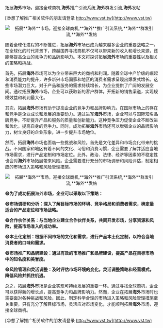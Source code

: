 拓展**海外**市场，迎接全球商机,**海外**推广引流系统,**海外**群发引流,**海外**发帖

[😍想了解推广相关软件的朋友请登录 http://www.vst.tw](http://www.vst.tw)

 <center><img src="https://vst.tw/MP4/tuiguang/png/5.png" alt="拓展**海外**市场，迎接全球商机,**海外**推广引流系统,**海外**群发引流,**海外**发帖"></center>

随着全球化进程的不断推进，拓展**海外**市场已成为越来越多企业的重要战略之一。在全球化的时代背景下，跨越国界寻找商机不仅可以带来新的收入和增长来源，还能够提高企业的竞争力和品牌影响力。本文将探讨拓展**海外**市场的重要性以及相关的策略和挑战。

首先，拓展**海外**市场可以为企业带来巨大的商机和利润。随着全球中产阶级的崛起和消费能力的提升，许多新兴市场国家和地区的消费者需求呈现出爆发式增长。这些市场潜力巨大，对于产品和服务的需求持续增长，为企业提供了广阔的发展空间。通过拓展**海外**市场，企业可以获取新的客户群体，开拓新的销售渠道，实现规模效益和利润最大化。

其次，拓展**海外**市场有助于提高企业的竞争力和品牌影响力。在国际市场上的存在和竞争是企业成长和发展的重要动力。通过进军**海外**市场，企业可以与国际知名品牌竞争，不断提升产品和服务的质量和创新能力。这种竞争压力促使企业不断改进和优化，提高自身的竞争力。同时，成功拓展**海外**市场还可以增强企业的品牌影响力，树立良好的企业形象，进一步提升市场地位。

然而，拓展**海外**市场也面临一些挑战和风险。首先是文化差异和市场变化带来的挑战。不同国家和地区有着不同的文化、习俗和消费习惯，企业需要了解并适应当地市场需求，进行产品定制和市场定位。此外，政治、法律、经济等因素的不稳定性也会对**海外**市场拓展带来风险。企业需要进行充分的市场调研和风险评估，制定相应的市场进入策略和风险管理措施。

 <center><img src="https://vst.tw/MP4/tuiguang/png/6.png" alt="拓展**海外**市场，迎接全球商机,**海外**推广引流系统,**海外**群发引流,**海外**发帖"></center>

**😄为了成功拓展**海外**市场，企业可以采取以下策略：**

**😄市场调研和分析：深入了解目标市场的环境、竞争格局和消费者需求，确定最适合的产品定位和市场战略。**

**😄合作伙伴关系：与当地企业建立合作伙伴关系，共同开发市场，分享资源和风险，提高市场准入的成功率。**

**😄本土化定制：根据不同市场的文化和需求，进行产品本土化定制，以符合当地消费者的口味和需求。**

**😄市场推广和品牌建设：通过有效的市场推广和品牌建设，提高产品在目标市场中的知名度和美誉度。**

**😄风险管理和灵活调整：及时评估市场环境的变化，灵活调整策略和经营模式，降低风险并抓住机遇。**

总之，拓展**海外**市场是企业实现可持续发展的重要一环。通过寻找全球商机，企业可以获得新的增长点，提高竞争力和品牌影响力。然而，企业在拓展**海外**市场时也需要面对各种挑战和风险，因此，制定科学合理的市场进入策略和风险管理措施至关重要。只有充分了解目标市场，灵活应对市场变化，才能顺利拓展**海外**市场，迎接全球商机。

[😍想了解推广相关软件的朋友请登录 http://www.vst.tw](http://www.vst.tw)



